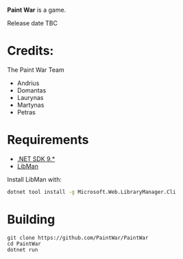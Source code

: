 **Paint War** is a game.

Release date TBC

# Credits:

The Paint War Team
- Andrius
- Domantas
- Laurynas
- Martynas
- Petras

# Requirements

- [.NET SDK 9.*](https://dotnet.microsoft.com/en-us/download/dotnet/9.0)
- [LibMan](https://learn.microsoft.com/aspnet/core/client-side/libman)

Install LibMan with:

```bash
dotnet tool install -g Microsoft.Web.LibraryManager.Cli
```

# Building

```
git clone https://github.com/PaintWar/PaintWar
cd PaintWar
dotnet run
```